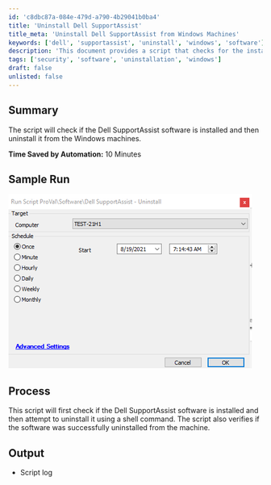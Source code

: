 ```yaml
---
id: 'c8dbc87a-084e-479d-a790-4b29041b0ba4'
title: 'Uninstall Dell SupportAssist'
title_meta: 'Uninstall Dell SupportAssist from Windows Machines'
keywords: ['dell', 'supportassist', 'uninstall', 'windows', 'software']
description: 'This document provides a script that checks for the installation of Dell SupportAssist software on Windows machines and uninstalls it if found. The process includes verification of the uninstallation, ensuring that the software is no longer present on the system. The automation is designed to save time and streamline the management of software on Windows devices.'
tags: ['security', 'software', 'uninstallation', 'windows']
draft: false
unlisted: false
---
```


## Summary

The script will check if the Dell SupportAssist software is installed and then uninstall it from the Windows machines.

**Time Saved by Automation:** 10 Minutes

## Sample Run

![Sample Run](../../../static/img/Dell-SupportAssist---Uninstall/image_1.png)

## Process

This script will first check if the Dell SupportAssist software is installed and then attempt to uninstall it using a shell command. The script also verifies if the software was successfully uninstalled from the machine.

## Output

- Script log
